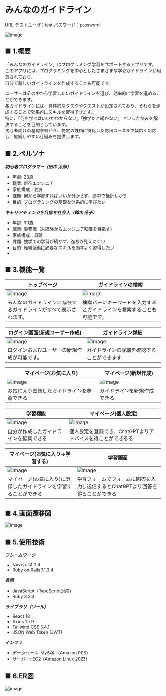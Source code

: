 # みんなのガイドライン
URL
テストユーザ：test 
パスワード：password

![image](https://github.com/user-attachments/assets/e2c2f8eb-3d55-4559-86bc-d76e5ec9bd20)


## ■ 1.概要
「みんなのガイドライン」はプログラミング学習をサポートするアプリです。  
このアプリには、プログラミングを中心としたさまざまな学習ガイドラインが用意されており、  
自分で新しいガイドラインを作成することも可能です。  
  
ユーザーはその中から学習したいガイドラインを選び、効率的に学習を進めることができます。  
各ガイドラインには、具体的なタスクやクエストが設定されており、それらを達成することで効果的にスキルを習得できます。  
特に、「何を学べばいいかわからない」「独学だと続かない」 といった悩みを解決することを目的としています。  
初心者向けの基礎学習から、特定の技術に特化した応用コースまで幅広く対応し、継続しやすい仕組みを提供します。  

## ■ 2.ペルソナ
***初心者プログラマー（田中 太郎）***
   - 年齢: 23歳
   - 職業: 新卒エンジニア
   - 家族構成：独身
   - 課題: 何から学習すればいいか分からず、途中で挫折しがち
   - 目的: プログラミングの基礎を体系的に学びたい

***キャリアチェンジを目指す社会人（鈴木 花子）***
   - 年齢: 30歳
   - 職業: 事務職（未経験からエンジニア転職を目指す）
   - 家族構成：既婚
   - 課題: 独学での学習が続かず、進捗が見えにくい
   - 目的: 転職活動に必要なスキルを効率よく習得したい
   - 

##  ■ 3.機能一覧 

|**トップページ**|**ガイドラインの検索**|
|----|----|
| ![image](https://github.com/user-attachments/assets/2b92319c-592a-4d7b-b4d3-c8d7a6c45484) |![image](https://github.com/user-attachments/assets/d3f5ef2c-4846-4ea8-b1be-57284160d14e)|
|みんなのガイドラインに存在するガイドラインがすべて表示されます。| 検索バーにキーワードを入力するとガイドラインを検索することも可能です。|

|**ログイン画面(新規ユーザー作成)**|**ガイドライン詳細**|
|----|----|
|![image](https://github.com/user-attachments/assets/f3849c4e-2a54-408a-a047-2fe57cc9e2ae)|![image](https://github.com/user-attachments/assets/e5596c17-c4a1-4837-8a7f-75d799dd7f4f)|
|ログインおよびユーザーの新規作成が可能です。|ガイドラインの詳細を確認することができます|

|**マイページ(お気に入り)**|**マイページ(新規作成)**|
|----|----|
|![image](https://github.com/user-attachments/assets/c08de139-0485-4686-90e8-11738991a856)|![image](https://github.com/user-attachments/assets/3d6143d0-4bea-4e5f-9b6e-a2b13950185a)|
|お気に入り登録したガイドラインを参照できる|ガイドラインを新規作成できる|

|**学習機能**|**マイページ(個人設定)**|
|----|----|
|![image](https://github.com/user-attachments/assets/29daa0e0-3356-4809-a834-d391cbafe771)|![image](https://github.com/user-attachments/assets/33159aba-afce-428c-a6b8-f06031eb4b1f)|
|自分が作成したガイドラインを編集できる|個人設定を登録でき、ChatGPTよりアドバイスを得ことができるる|

|**マイページ(お気に入り→学習する)**|**学習画面**|
|----|----|
|![image](https://github.com/user-attachments/assets/4772bd43-da6d-4cc6-a0a4-2af12ed73967)|![image](https://github.com/user-attachments/assets/5b787b3c-7aa4-49bc-a226-b69d117fce6f)|
|マイページ(お気に入り)に登録したガイドラインを学習することができる|学習フォームでフォームに回答を入力し送信するとChatGPTより回答を得ることができる|

## ■ 4.画面遷移図
![image](https://github.com/user-attachments/assets/f484a53b-ee73-46be-bf59-e07b928c4c4f)

## ■ 5.使用技術
***フレームワーク***
   - Next.js 14.2.4
   - Ruby on Rails 7.1.3.4

***言語***
   - JavaScript（TypeScript対応）
   - Ruby 3.3.3

***ライブラリ（ツール）***
   - React 18
   - Axios 1.7.9
   - Tailwind CSS 3.4.1
   - JSON Web Token (JWT)

***インフラ***
   - データベース: MySQL（Amazon RDS）
   - サーバー: EC2（Amazon Linux 2023）
 
## ■ 6.ER図
![image](https://github.com/user-attachments/assets/8f3a6373-f557-451e-8d07-7398261be52c)










